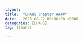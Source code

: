 ```yaml
---
layout: 
title:  "LHAHS Chapter ####"
date:   2025-08-22 00:00:00 +0800
categories: [LHAHS]
tag: [lhahs]

---
```


